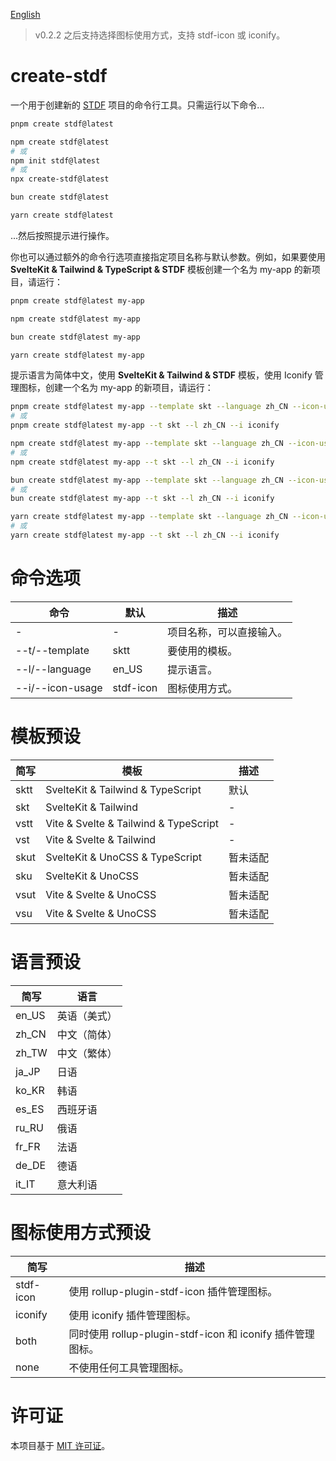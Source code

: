 [English](https://github.com/any-tdf/stdf/blob/main/packages/create-stdf/README.md)

> v0.2.2 之后支持选择图标使用方式，支持 stdf-icon 或 iconify。

# create-stdf

一个用于创建新的 [STDF](https://stdf.design) 项目的命令行工具。只需运行以下命令...

<!-- :::code-groups -->
<!-- pnpm -->
```sh
pnpm create stdf@latest
```
<!-- :: -->
<!-- npm -->
```sh
npm create stdf@latest
# 或
npm init stdf@latest
# 或
npx create-stdf@latest
```
<!-- :: -->
<!-- bun -->
```sh
bun create stdf@latest
```
<!-- :: -->
<!-- yarn -->
```sh
yarn create stdf@latest
```
<!-- ::: -->

...然后按照提示进行操作。

你也可以通过额外的命令行选项直接指定项目名称与默认参数。例如，如果要使用 **SvelteKit & Tailwind & TypeScript & STDF** 模板创建一个名为 my-app 的新项目，请运行：

<!-- :::code-groups -->
<!-- pnpm -->
```sh
pnpm create stdf@latest my-app
```
<!-- :: -->
<!-- npm -->
```sh
npm create stdf@latest my-app
```
<!-- :: -->
<!-- bun -->
```sh
bun create stdf@latest my-app
```
<!-- :: -->
<!-- yarn -->
```sh
yarn create stdf@latest my-app
```
<!-- ::: -->

提示语言为简体中文，使用 **SvelteKit & Tailwind & STDF** 模板，使用 Iconify 管理图标，创建一个名为 my-app 的新项目，请运行：

<!-- :::code-groups -->
<!-- pnpm -->
```sh
pnpm create stdf@latest my-app --template skt --language zh_CN --icon-usage iconify
# 或
pnpm create stdf@latest my-app --t skt --l zh_CN --i iconify
```
<!-- :: -->
<!-- npm -->
```sh
npm create stdf@latest my-app --template skt --language zh_CN --icon-usage iconify
# 或
npm create stdf@latest my-app --t skt --l zh_CN --i iconify
```
<!-- :: -->
<!-- bun -->
```sh
bun create stdf@latest my-app --template skt --language zh_CN --icon-usage iconify
# 或
bun create stdf@latest my-app --t skt --l zh_CN --i iconify
```
<!-- :: -->
<!-- yarn -->
```sh
yarn create stdf@latest my-app --template skt --language zh_CN --icon-usage iconify
# 或
yarn create stdf@latest my-app --t skt --l zh_CN --i iconify
```
<!-- ::: -->

# 命令选项

| 命令             | 默认      | 描述                     |
| ---------------- | --------- | ------------------------ |
| -                | -         | 项目名称，可以直接输入。 |
| --t/--template   | sktt      | 要使用的模板。           |
| --l/--language   | en_US     | 提示语言。               |
| --i/--icon-usage | stdf-icon | 图标使用方式。           |

# 模板预设

| 简写 | 模板                                  | 描述     |
| ---- | ------------------------------------- | -------- |
| sktt | SvelteKit & Tailwind & TypeScript     | 默认     |
| skt  | SvelteKit & Tailwind                  | -        |
| vstt | Vite & Svelte & Tailwind & TypeScript | -        |
| vst  | Vite & Svelte & Tailwind              | -        |
| skut | SvelteKit & UnoCSS & TypeScript       | 暂未适配 |
| sku  | SvelteKit & UnoCSS                    | 暂未适配 |
| vsut | Vite & Svelte & UnoCSS                | 暂未适配 |
| vsu  | Vite & Svelte & UnoCSS                | 暂未适配 |

# 语言预设

| 简写  | 语言         |
| ----- | ------------ |
| en_US | 英语（美式） |
| zh_CN | 中文（简体） |
| zh_TW | 中文（繁体） |
| ja_JP | 日语         |
| ko_KR | 韩语         |
| es_ES | 西班牙语     |
| ru_RU | 俄语         |
| fr_FR | 法语         |
| de_DE | 德语         |
| it_IT | 意大利语     |

# 图标使用方式预设

| 简写      | 描述                                                       |
| --------- | ---------------------------------------------------------- |
| stdf-icon | 使用 rollup-plugin-stdf-icon 插件管理图标。                |
| iconify   | 使用 iconify 插件管理图标。                                |
| both      | 同时使用 rollup-plugin-stdf-icon 和 iconify 插件管理图标。 |
| none      | 不使用任何工具管理图标。                                   |

# 许可证

本项目基于 [MIT 许可证](https://github.com/any-tdf/stdf/blob/main/LICENSE)。
